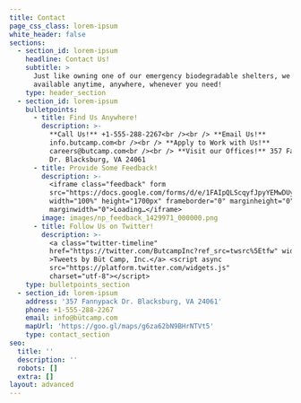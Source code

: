 ```yaml
---
title: Contact
page_css_class: lorem-ipsum
white_header: false
sections:
  - section_id: lorem-ipsum
    headline: Contact Us!
    subtitle: >
      Just like owning one of our emergency biodegradable shelters, we're
      available anytime, anywhere, whenever you need!
    type: header_section
  - section_id: lorem-ipsum
    bulletpoints:
      - title: Find Us Anywhere!
        description: >-
          **Call Us!** +1-555-288-2267<br /><br /> **Email Us!**
          info.butcamp.com<br /><br /> **Apply to Work with Us!**
          careers@butcamp.com<br /><br /> **Visit our Offices!** 357 Fannypack
          Dr. Blacksburg, VA 24061
      - title: Provide Some Feedback!
        description: >-
          <iframe class="feedback" form
          src="https://docs.google.com/forms/d/e/1FAIpQLScqyfJpyYEMwDUy81ZctaZYGe6IZ7yDZdkz7p-g8d5vf5pXQQ/viewform?embedded=true"
          width="100%" height="1700px" frameborder="0" marginheight="0"
          marginwidth="0">Loading…</iframe>
        image: images/np_feedback_1429971_000000.png
      - title: Follow Us on Twitter!
        description: >-
          <a class="twitter-timeline"
          href="https://twitter.com/ButcampInc?ref_src=twsrc%5Etfw" width="800"
          >Tweets by Büt Camp, Inc.</a> <script async
          src="https://platform.twitter.com/widgets.js"
          charset="utf-8"></script>
    type: bulletpoints_section
  - section_id: lorem-ipsum
    address: '357 Fannypack Dr. Blacksburg, VA 24061'
    phone: +1-555-288-2267
    email: info@bütcamp.com
    mapUrl: 'https://goo.gl/maps/g6za62bN9BHrNTVt5'
    type: contact_section
seo:
  title: ''
  description: ''
  robots: []
  extra: []
layout: advanced
---
```

